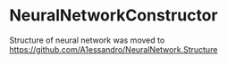 # NeuralNetworkConstructor

Structure of neural network was moved to https://github.com/A1essandro/NeuralNetwork.Structure